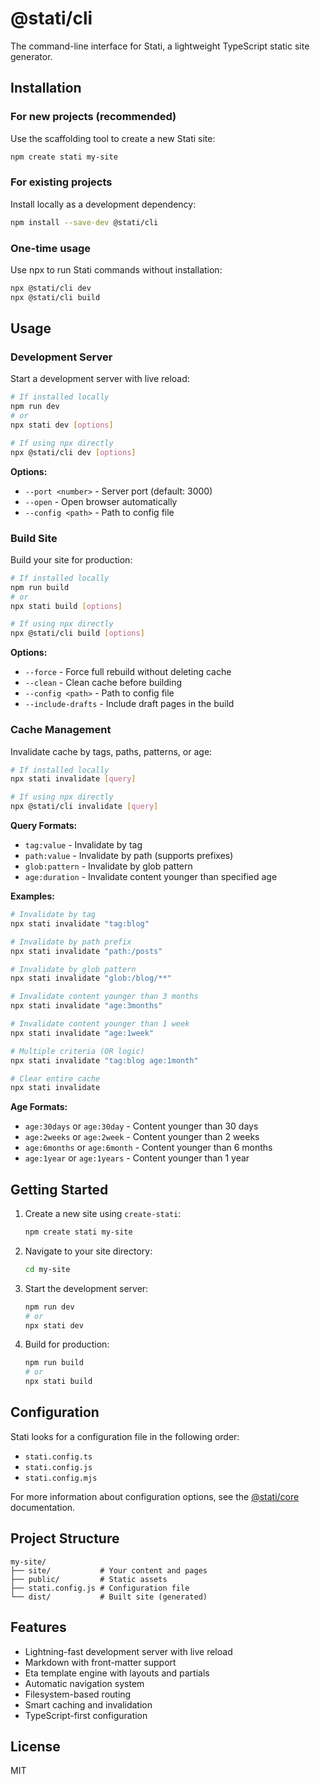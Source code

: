 # @stati/cli

The command-line interface for Stati, a lightweight TypeScript static site generator.

## Installation

### For new projects (recommended)

Use the scaffolding tool to create a new Stati site:

```bash
npm create stati my-site
```

### For existing projects

Install locally as a development dependency:

```bash
npm install --save-dev @stati/cli
```

### One-time usage

Use npx to run Stati commands without installation:

```bash
npx @stati/cli dev
npx @stati/cli build
```

## Usage

### Development Server

Start a development server with live reload:

```bash
# If installed locally
npm run dev
# or
npx stati dev [options]

# If using npx directly
npx @stati/cli dev [options]
```

**Options:**

- `--port <number>` - Server port (default: 3000)
- `--open` - Open browser automatically
- `--config <path>` - Path to config file

### Build Site

Build your site for production:

```bash
# If installed locally
npm run build
# or
npx stati build [options]

# If using npx directly
npx @stati/cli build [options]
```

**Options:**

- `--force` - Force full rebuild without deleting cache
- `--clean` - Clean cache before building
- `--config <path>` - Path to config file
- `--include-drafts` - Include draft pages in the build

### Cache Management

Invalidate cache by tags, paths, patterns, or age:

```bash
# If installed locally
npx stati invalidate [query]

# If using npx directly
npx @stati/cli invalidate [query]
```

**Query Formats:**

- `tag:value` - Invalidate by tag
- `path:value` - Invalidate by path (supports prefixes)
- `glob:pattern` - Invalidate by glob pattern
- `age:duration` - Invalidate content younger than specified age

**Examples:**

```bash
# Invalidate by tag
npx stati invalidate "tag:blog"

# Invalidate by path prefix
npx stati invalidate "path:/posts"

# Invalidate by glob pattern
npx stati invalidate "glob:/blog/**"

# Invalidate content younger than 3 months
npx stati invalidate "age:3months"

# Invalidate content younger than 1 week
npx stati invalidate "age:1week"

# Multiple criteria (OR logic)
npx stati invalidate "tag:blog age:1month"

# Clear entire cache
npx stati invalidate
```

**Age Formats:**

- `age:30days` or `age:30day` - Content younger than 30 days
- `age:2weeks` or `age:2week` - Content younger than 2 weeks
- `age:6months` or `age:6month` - Content younger than 6 months
- `age:1year` or `age:1years` - Content younger than 1 year

## Getting Started

1. Create a new site using `create-stati`:

   ```bash
   npm create stati my-site
   ```

2. Navigate to your site directory:

   ```bash
   cd my-site
   ```

3. Start the development server:

   ```bash
   npm run dev
   # or
   npx stati dev
   ```

4. Build for production:

   ```bash
   npm run build
   # or
   npx stati build
   ```

## Configuration

Stati looks for a configuration file in the following order:

- `stati.config.ts`
- `stati.config.js`
- `stati.config.mjs`

For more information about configuration options, see the [@stati/core](../core) documentation.

## Project Structure

```
my-site/
├── site/           # Your content and pages
├── public/         # Static assets
├── stati.config.js # Configuration file
└── dist/           # Built site (generated)
```

## Features

- Lightning-fast development server with live reload
- Markdown with front-matter support
- Eta template engine with layouts and partials
- Automatic navigation system
- Filesystem-based routing
- Smart caching and invalidation
- TypeScript-first configuration

## License

MIT
